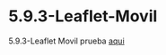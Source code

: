 # 5.9.3-Leaflet-Movil
5.9.3-Leaflet Movil
prueba <a href="https://scarro.github.io/5.9.3-Leaflet-Movil">aqui</a>
